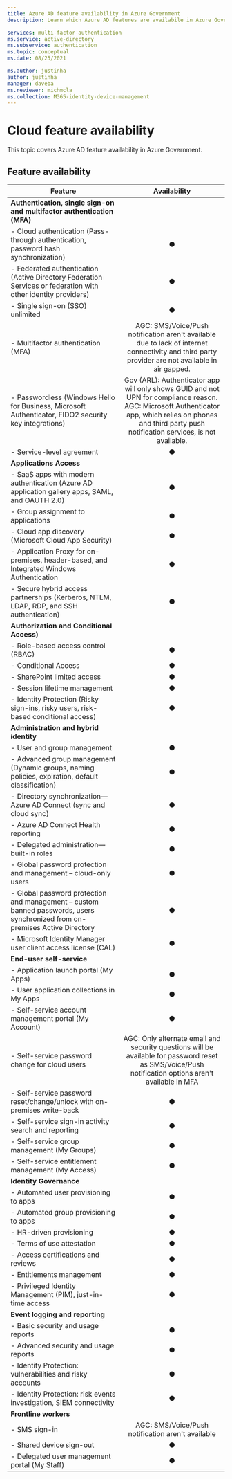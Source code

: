 ```yaml
---
title: Azure AD feature availability in Azure Government
description: Learn which Azure AD features are availabile in Azure Government. 

services: multi-factor-authentication
ms.service: active-directory
ms.subservice: authentication
ms.topic: conceptual
ms.date: 08/25/2021

ms.author: justinha
author: justinha
manager: daveba
ms.reviewer: michmcla
ms.collection: M365-identity-device-management
---
```


# Cloud feature availability

This topic covers Azure AD feature availability in Azure Government.

## Feature availability

| Feature | Availability |
|---------|:------------:|
| **Authentication, single sign-on and multifactor authentication (MFA)** |   | 
| - Cloud authentication (Pass-through authentication, password hash synchronization) | ● |
| - Federated authentication (Active Directory Federation Services or federation with other identity providers) | ● |
| - Single sign-on (SSO) unlimited | ● | 
| - Multifactor authentication (MFA) | AGC: SMS/Voice/Push notification aren't available due to lack of internet connectivity and third party provider are not available in air gapped. | 
| - Passwordless (Windows Hello for Business, Microsoft Authenticator, FIDO2 security key integrations) | Gov (ARL): Authenticator app will only shows GUID and not UPN for compliance reason.<br>AGC: Microsoft Authenticator app, which relies on phones and third party push notification services, is not available.  | 
| - Service-level agreement | ● | 
| **Applications Access** |   |
| - SaaS apps with modern authentication (Azure AD application gallery apps, SAML, and OAUTH 2.0) | ● | 
| - Group assignment to applications | ● | 
| - Cloud app discovery (Microsoft Cloud App Security) | ● | 
| - Application Proxy for on-premises, header-based, and Integrated Windows Authentication | ● | 
| - Secure hybrid access partnerships (Kerberos, NTLM, LDAP, RDP, and SSH authentication) | ● | 
| **Authorization and Conditional Access)** |   |
| - Role-based access control (RBAC) | ● | 
| - Conditional Access  | ● | 
| - SharePoint limited access | ● | 
| - Session lifetime management | ● | 
| - Identity Protection (Risky sign-ins, risky users, risk-based conditional access) | ● | 
| **Administration and hybrid identity** |   |
| - User and group management | ● | 
| - Advanced group management (Dynamic groups, naming policies, expiration, default classification) | ● | 
| - Directory synchronization—Azure AD Connect (sync and cloud sync) | ● | 
| - Azure AD Connect Health reporting | ● | 
| - Delegated administration—built-in roles  | ● | 
| - Global password protection and management – cloud-only users |  ● | 
| - Global password protection and management – custom banned passwords, users synchronized from on-premises Active Directory | ● | 
| - Microsoft Identity Manager user client access license (CAL) |  ● | 
| **End-user self-service** |  |
| - Application launch portal (My Apps) | ● | 
| - User application collections in My Apps | ● |
| - Self-service account management portal (My Account) | ● |
| - Self-service password change for cloud users |  AGC: Only alternate email and security questions will be available for password reset as SMS/Voice/Push notification options aren't available in MFA |
| - Self-service password reset/change/unlock with on-premises write-back | ● |
| - Self-service sign-in activity search and reporting |  ● |
| - Self-service group management (My Groups) |  ● |
| - Self-service entitlement management (My Access) | ● |
| **Identity Governance** |  |
| - Automated user provisioning to apps |  ● |
| - Automated group provisioning to apps | ● |
| - HR-driven provisioning |  ● |
| - Terms of use attestation | ● |
| - Access certifications and reviews |  ● |
| - Entitlements management |  ● |
| - Privileged Identity Management (PIM), just-in-time access |  ● |
| **Event logging and reporting**|   |
| - Basic security and usage reports |  ● |
| - Advanced security and usage reports | ● |
| - Identity Protection: vulnerabilities and risky accounts |  ● |
| - Identity Protection: risk events investigation, SIEM connectivity |  ● |
| **Frontline workers** |  |
| - SMS sign-in | AGC: SMS/Voice/Push notification aren't available |
| - Shared device sign-out | ● |
| - Delegated user management portal (My Staff) | ● |







